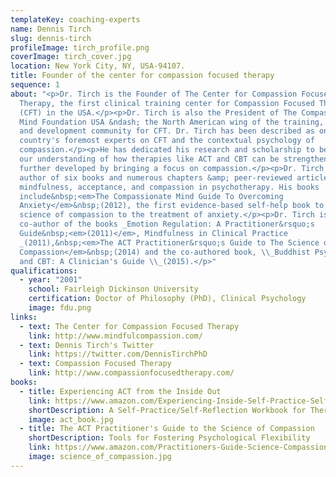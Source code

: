 ```yaml
---
templateKey: coaching-experts
name: Dennis Tirch
slug: dennis-tirch
profileImage: tirch_profile.png
coverImage: tirch_cover.jpg
location: New York City, NY, USA-94107.
title: Founder of the center for compassion focused therapy
sequence: 1
about: "<p>Dr. Tirch is the Founder of The Center for Compassion Focused
  Therapy, the first clinical training center for Compassion Focused Therapy
  (CFT) in the USA.</p><p>Dr. Tirch is also the President of The Compassionate
  Mind Foundation USA &ndash; the North American wing of the training, research,
  and development community for CFT. Dr. Tirch has been described as one of the
  country's foremost experts on CFT and the contextual psychology of
  compassion.</p><p>He has dedicated his research and scholarship to bettering
  our understanding of how therapies like ACT and CBT can be strengthened and
  further developed by bringing a focus on compassion.</p><p>Dr. Tirch is the
  author of six books and numerous chapters &amp; peer-reviewed articles on
  mindfulness, acceptance, and compassion in psychotherapy. His books
  include&nbsp;<em>The Compassionate Mind Guide To Overcoming
  Anxiety</em>&nbsp;(2012), the first evidence-based self-help book to apply the
  science of compassion to the treatment of anxiety.</p><p>Dr. Tirch is also the
  co-author of the books _Emotion Regulation: A Practitioner&rsquo;s
  Guide&nbsp;<em>(2011)</em>, Mindfulness in Clinical Practice
  _(2011),&nbsp;<em>The ACT Practitioner&rsquo;s Guide to The Science of
  Compassion</em>&nbsp;(2014) and the co-authored book, \\_Buddhist Psychology
  and CBT: A Clinician's Guide \\_(2015).</p>"
qualifications:
  - year: "2001"
    school: Fairleigh Dickinson University
    certification: Doctor of Philosophy (PhD), Clinical Psychology
    image: fdu.png
links:
  - text: The Center for Compassion Focused Therapy
    link: http://www.mindfulcompassion.com/
  - text: Dennis Tirch's Twitter
    link: https://twitter.com/DennisTirchPhD
  - text: Compassion Focused Therapy
    link: http://www.compassionfocusedtherapy.com/
books:
  - title: Experiencing ACT from the Inside Out
    link: https://www.amazon.com/Experiencing-Inside-Self-Practice-Self-Reflection-Psychotherapists/dp/1462540643/ref=sr_1_1?keywords=dennis+tirch&qid=1565658882&s=gateway&sr=8-1
    shortDescription: A Self-Practice/Self-Reflection Workbook for Therapists
    image: act_book.jpg
  - title: The ACT Practitioner's Guide to the Science of Compassion
    shortDescription: Tools for Fostering Psychological Flexibility
    link: https://www.amazon.com/Practitioners-Guide-Science-Compassion-Psychological-ebook/dp/B00MQCLJKA/
    image: science_of_compassion.jpg
---
```

